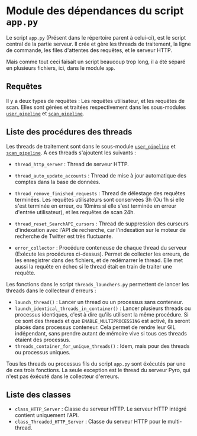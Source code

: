 # Module des dépendances du script `app.py`

Le script `app.py` (Présent dans le répertoire parent à celui-ci), est le script central de la partie serveur.
Il crée et gère les threads de traitement, la ligne de commande, les files d'attentes des requêtes, et le serveur HTTP.

Mais comme tout ceci faisait un script beaucoup trop long, il a été séparé en plusieurs fichiers, ici, dans le module `app`.


## Requêtes

Il y a deux types de requêtes : Les requêtes utilisateur, et les requêtes de scan. Elles sont gérées et traitées respectivement dans les sous-modules [`user_pipeline`](user_pipeline) et [`scan_pipeline`](scan_pipeline).


## Liste des procédures des threads

Les threads de traitement sont dans le sous-module [`user_pipeline`](user_pipeline) et [`scan_pipeline`](scan_pipeline). A ces threads s'ajoutent les suivants :

- `thread_http_server` : Thread de serveur HTTP.
- `thread_auto_update_accounts` : Thread de mise à jour automatique des comptes dans la base de données.
- `thread_remove_finished_requests` : Thread de délestage des requêtes terminées. Les requêtes utilisateurs sont conservées 3h (Ou 1h si elle s'est terminée en erreur, ou 10mins si elle s'est terminée en erreur d'entrée utilisateur), et les requêtes de scan 24h.
- `thread_reset_SearchAPI_cursors` : Thread de suppression des curseurs d'indexation avec l'API de recherche, car l'indexation sur le moteur de recherche de Twitter est très fluctuante.

- `error_collector` : Procédure conteneuse de chaque thread du serveur (Exécute les procédures ci-dessus). Permet de collecter les erreurs, de les enregistrer dans des fichiers, et de redémarrer le thread. Elle met aussi la requête en échec si le thread était en train de traiter une requête.


Les fonctions dans le script `threads_launchers.py` permettent de lancer les threads dans le collecteur d'erreurs :

- `launch_thread()` : Lancer un thread ou un processus sans conteneur.
- `launch_identical_threads_in_container()` : Lancer plusieurs threads ou processus identiques, c'est à dire qu'ils utilisent la même procédure. Si ce sont des threads et que `ENABLE_MULTIPROCESSING` est activé, ils seront placés dans processus conteneur. Cela permet de rendre leur GIL indépendant, sans prendre autant de mémoire vive si tous ces threads étaient des processus.
- `threads_container_for_unique_threads()` : Idem, mais pour des threads ou processus uniques.

Tous les threads ou processus fils du script `app.py` sont éxécutés par une de ces trois fonctions. La seule exception est le thread du serveur Pyro, qui n'est pas éxécuté dans le collecteur d'erreurs.


## Liste des classes

- `class_HTTP_Server` : Classe du serveur HTTP. Le serveur HTTP intégré contient uniquement l'API.
- `class_Threaded_HTTP_Server` : Classe du serveur HTTP pour le multi-thread.
